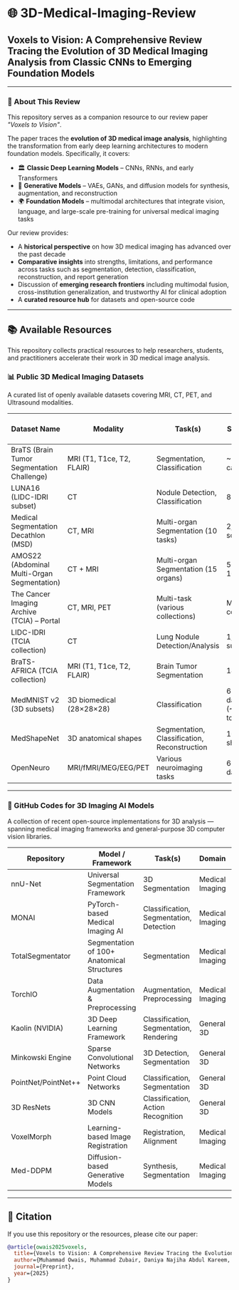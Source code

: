 # 🌐 3D-Medical-Imaging-Review

## Voxels to Vision: A Comprehensive Review Tracing the Evolution of 3D Medical Imaging Analysis from Classic CNNs to Emerging Foundation Models

---

### 📖 About This Review
This repository serves as a companion resource to our review paper *"Voxels to Vision"*.  

The paper traces the **evolution of 3D medical image analysis**, highlighting the transformation from early deep learning architectures to modern foundation models. Specifically, it covers:  
- 🏛️ **Classic Deep Learning Models** – CNNs, RNNs, and early Transformers  
- 🧪 **Generative Models** – VAEs, GANs, and diffusion models for synthesis, augmentation, and reconstruction  
- 🌍 **Foundation Models** – multimodal architectures that integrate vision, language, and large-scale pre-training for universal medical imaging tasks  

Our review provides:  
- A **historical perspective** on how 3D medical imaging has advanced over the past decade  
- **Comparative insights** into strengths, limitations, and performance across tasks such as segmentation, detection, classification, reconstruction, and report generation  
- Discussion of **emerging research frontiers** including multimodal fusion, cross-institution generalization, and trustworthy AI for clinical adoption  
- A **curated resource hub** for datasets and open-source code  

---

## 📚 Available Resources

This repository collects practical resources to help researchers, students, and practitioners accelerate their work in 3D medical image analysis.

### 📊 Public 3D Medical Imaging Datasets
A curated list of openly available datasets covering MRI, CT, PET, and Ultrasound modalities.

| Dataset Name | Modality | Task(s) | No. of Subjects / Scans | Access Link |
|--------------|----------|---------|--------------------------|-------------|
| BraTS (Brain Tumor Segmentation Challenge) | MRI (T1, T1ce, T2, FLAIR) | Segmentation, Classification | ~2000+ cases | https://www.med.upenn.edu/cbica/brats/ |
| LUNA16 (LIDC-IDRI subset) | CT | Nodule Detection, Classification | 888 scans | Challenge: https://luna16.grand-challenge.org/ • Data: https://luna16.grand-challenge.org/Data/ |
| Medical Segmentation Decathlon (MSD) | CT, MRI | Multi-organ Segmentation (10 tasks) | 2,633 scans | https://medicaldecathlon.com/ |
| AMOS22 (Abdominal Multi-Organ Segmentation) | CT + MRI | Multi-organ Segmentation (15 organs) | 500 CT + 100 MRI | Challenge: https://amos22.grand-challenge.org/ • Data: https://zenodo.org/records/7262581 |
| The Cancer Imaging Archive (TCIA) – Portal | CT, MRI, PET | Multi-task (various collections) | Many collections | https://www.cancerimagingarchive.net/ |
| LIDC-IDRI (TCIA collection) | CT | Lung Nodule Detection/Analysis | 1,010 subjects | https://www.cancerimagingarchive.net/collection/lidc-idri/ |
| BraTS-AFRICA (TCIA collection) | MRI (T1, T1ce, T2, FLAIR) | Brain Tumor Segmentation | 146 cases | https://www.cancerimagingarchive.net/collection/brats-africa/ |
| MedMNIST v2 (3D subsets) | 3D biomedical (28×28×28) | Classification | 6 3D datasets (~10k total) | https://medmnist.com/v2 |
| MedShapeNet | 3D anatomical shapes | Segmentation, Classification, Reconstruction | 100,000+ shapes | https://medshapenet.ikim.nrw/ |
| OpenNeuro | MRI/fMRI/MEG/EEG/PET | Various neuroimaging tasks | 600+ datasets | https://openneuro.org |


---

### 🤖 GitHub Codes for 3D Imaging AI Models
A collection of recent open-source implementations for 3D analysis — spanning medical imaging frameworks and general-purpose 3D computer vision libraries.

| Repository | Model / Framework | Task(s) | Domain | Link |
|------------|------------------|---------|--------|------|
| nnU-Net | Universal Segmentation Framework | 3D Segmentation | Medical Imaging | https://github.com/MIC-DKFZ/nnUNet |
| MONAI | PyTorch-based Medical Imaging AI | Classification, Segmentation, Detection | Medical Imaging | https://github.com/Project-MONAI/MONAI |
| TotalSegmentator | Segmentation of 100+ Anatomical Structures | Segmentation | Medical Imaging | https://github.com/wasserth/TotalSegmentator |
| TorchIO | Data Augmentation & Preprocessing | Augmentation, Preprocessing | Medical Imaging | https://github.com/fepegar/torchio |
| Kaolin (NVIDIA) | 3D Deep Learning Framework | Classification, Segmentation, Rendering | General 3D | https://github.com/NVIDIAGameWorks/kaolin |
| Minkowski Engine | Sparse Convolutional Networks | 3D Detection, Segmentation | General 3D | https://github.com/NVIDIA/MinkowskiEngine |
| PointNet/PointNet++ | Point Cloud Networks | Classification, Segmentation | General 3D | https://github.com/charlesq34/pointnet |
| 3D ResNets | 3D CNN Models | Classification, Action Recognition | General 3D | https://github.com/kenshohara/3D-ResNets-PyTorch |
| VoxelMorph | Learning-based Image Registration | Registration, Alignment | Medical Imaging | https://github.com/voxelmorph/voxelmorph |
| Med-DDPM | Diffusion-based Generative Models | Synthesis, Segmentation | Medical Imaging | https://github.com/mobaidoctor/Med-DDPM |


---

## 📑 Citation

If you use this repository or the resources, please cite our paper:

```bibtex
@article{owais2025voxels,
  title={Voxels to Vision: A Comprehensive Review Tracing the Evolution of 3D Medical Imaging Analysis from Classic CNNs to Emerging Foundation Models},
  author={Muhammad Owais, Muhammad Zubair, Daniya Najiha Abdul Kareem, Sana Akhtar Naseer, Mehbub Alam, Mubashir Ahmad, and Irfan Hussain},
  journal={Preprint},
  year={2025}
}
